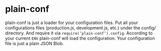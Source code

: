 # plain-conf
plain-conf is just a loader for your configuration files. Put all your configurations files (production.js, development.js, etc.) under the config/ directory. And require it via `require(‘plain-conf’).config`. According to your current `ENV` plain-conf will load the configuration. Your configuration file is just a plain JSON Blob. 
